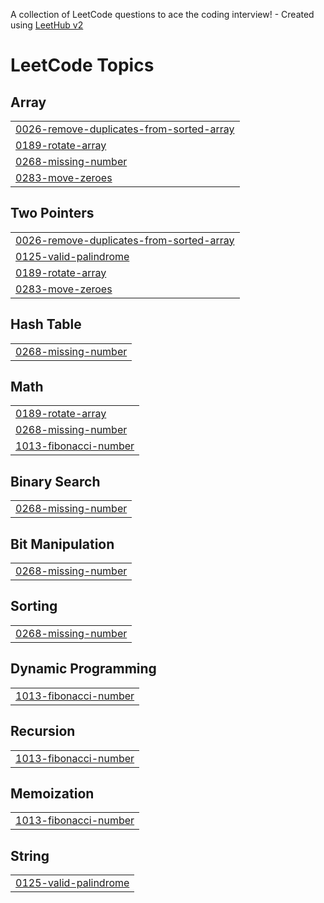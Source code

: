 A collection of LeetCode questions to ace the coding interview! - Created using [LeetHub v2](https://github.com/arunbhardwaj/LeetHub-2.0)
<!---LeetCode Topics Start-->
# LeetCode Topics
## Array
|  |
| ------- |
| [0026-remove-duplicates-from-sorted-array](https://github.com/abhishek5173/DSA/tree/master/0026-remove-duplicates-from-sorted-array) |
| [0189-rotate-array](https://github.com/abhishek5173/DSA/tree/master/0189-rotate-array) |
| [0268-missing-number](https://github.com/abhishek5173/DSA/tree/master/0268-missing-number) |
| [0283-move-zeroes](https://github.com/abhishek5173/DSA/tree/master/0283-move-zeroes) |
## Two Pointers
|  |
| ------- |
| [0026-remove-duplicates-from-sorted-array](https://github.com/abhishek5173/DSA/tree/master/0026-remove-duplicates-from-sorted-array) |
| [0125-valid-palindrome](https://github.com/abhishek5173/DSA/tree/master/0125-valid-palindrome) |
| [0189-rotate-array](https://github.com/abhishek5173/DSA/tree/master/0189-rotate-array) |
| [0283-move-zeroes](https://github.com/abhishek5173/DSA/tree/master/0283-move-zeroes) |
## Hash Table
|  |
| ------- |
| [0268-missing-number](https://github.com/abhishek5173/DSA/tree/master/0268-missing-number) |
## Math
|  |
| ------- |
| [0189-rotate-array](https://github.com/abhishek5173/DSA/tree/master/0189-rotate-array) |
| [0268-missing-number](https://github.com/abhishek5173/DSA/tree/master/0268-missing-number) |
| [1013-fibonacci-number](https://github.com/abhishek5173/DSA/tree/master/1013-fibonacci-number) |
## Binary Search
|  |
| ------- |
| [0268-missing-number](https://github.com/abhishek5173/DSA/tree/master/0268-missing-number) |
## Bit Manipulation
|  |
| ------- |
| [0268-missing-number](https://github.com/abhishek5173/DSA/tree/master/0268-missing-number) |
## Sorting
|  |
| ------- |
| [0268-missing-number](https://github.com/abhishek5173/DSA/tree/master/0268-missing-number) |
## Dynamic Programming
|  |
| ------- |
| [1013-fibonacci-number](https://github.com/abhishek5173/DSA/tree/master/1013-fibonacci-number) |
## Recursion
|  |
| ------- |
| [1013-fibonacci-number](https://github.com/abhishek5173/DSA/tree/master/1013-fibonacci-number) |
## Memoization
|  |
| ------- |
| [1013-fibonacci-number](https://github.com/abhishek5173/DSA/tree/master/1013-fibonacci-number) |
## String
|  |
| ------- |
| [0125-valid-palindrome](https://github.com/abhishek5173/DSA/tree/master/0125-valid-palindrome) |
<!---LeetCode Topics End-->